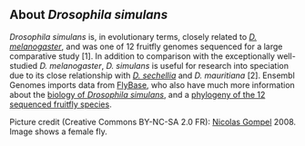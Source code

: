 About *Drosophila simulans*
---------------------------

*Drosophila simulans* is, in evolutionary terms, closely related to [*D.
melanogaster*](/Drosophila_melanogaster/Info), and was one of 12
fruitfly genomes sequenced for a large comparative study \[1\]. In
addition to comparison with the exceptionally well-studied *D.
melanogaster*, *D. simulans* is useful for research into speciation due
to its close relationship with [*D.
sechellia*](/Drosophila_sechellia/Info) and *D. mauritiana* \[2\].
Ensembl Genomes imports data from [FlyBase](https://flybase.org/), who
also have much more information about the [biology of *Drosophila
simulans*](https://fb2017_05.flybase.org/reports/FBsp00000002.html), and a
[phylogeny of the 12 sequenced fruitfly
species](https://fb2017_05.flybase.org/static_pages/species/sequenced_species.html).

Picture credit (Creative Commons BY-NC-SA 2.0 FR): [Nicolas
Gompel](http://www.ibdml.univ-mrs.fr/equipes/BP_NG/Illustrations/sequenced%20Drosophila%20species.html)
2008. Image shows a female fly.
